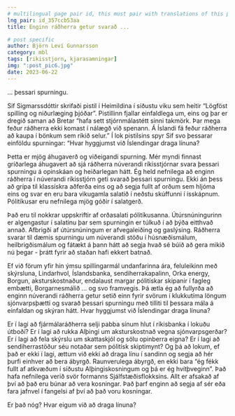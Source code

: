 ```yaml
---
# multilingual page pair id, this must pair with translations of this page. (This name must be unique)
lng_pair: id_357ccb53aa
title: Enginn ráðherra getur svarað ...

# post specific
author: Björn Leví Gunnarsson
category: mbl
tags: [rikisstjorn, kjarasamningar]
img: ":post_pic6.jpg"
date: 2023-06-22
---
```


… þessari spurningu.

Sif Sigmarssdóttir skrifaði pistil í Heimildina í síðustu viku sem heitir “Lögföst spilling og niðurlæging þjóðar”. Pistillinn fjallar einfaldlega um, eins og þar er dregið saman að Bret­ar “hafa sett stjórn­mála­stétt sinni tak­mörk. Þar mega feð­ur ráð­herra ekki kom­ast í ná­lægð við spen­ann. Á Ís­landi fá feð­ur ráð­herra að kaupa í bönk­um sem rík­ið sel­ur.” Í lok pistilsins spyr Sif svo þessarar einföldu spurningar: “Hvar hyggjumst við Íslendingar draga línuna?

Þetta er mjög áhugaverð og viðeigandi spurning. Mér myndi finnast gríðarlega áhugavert að sjá ráðherra núverandi ríkisstjórnar svara þessari spurningu á opinskáan og heiðarlegan hátt. Ég held nefnilega að enginn ráðherra í núverandi ríkisstjórn geti svarað þessari spurningu. Ekki án þess að grípa til klassískra aðferða eins og að segja fullt af orðum sem hljóma eins og svar en eru bara vikugamla salatið í neðstu skúffunni í ísskápnum. Pólitíkusar eru nefnilega mjög góðir í salatgerð. 

Það eru til nokkrar uppskriftir af orðasalati pólitíkusanna. Útúrsnúningurinn er algengastur í salatinu þar sem spurningin er túlkuð í að þýða eitthvað annað. Afbrigði af útúrsnúningum er afvegaleiðing og gaslýsing. Ráðherra svarar til dæmis spurningu um núverandi stöðu í húsnæðismálum, heilbrigðismálum og fátækt á þann hátt að segja hvað sé búið að gera mikið nú þegar - þrátt fyrir að staðan hafi ekkert batnað. 

Ef við förum yfir hin ýmsu spillingarmál undanfarinna ára, feluleikinn með skýrsluna, Lindarhvol, Íslandsbanka, sendiherrakapalinn, Orka energy, Borgun, aksturskostnaður, endalaust margar pólitískar skipanir í fagleg embætti, Borgarnesmálið … og svo framvegis. Þá ætla ég að fullyrða að enginn núverandi ráðherra getur setið einn fyrir svörum í klukkutíma löngum sjónvarpsþætti og svarað þessari spurningu með tilliti til þessara mála á einfaldan og skýran hátt. Hvar hyggjumst við Íslendingar draga línuna?

Er í lagi að fjármálaráðherra selji pabba sínum hlut í ríkisbanka í lokuðu útboði? Er í lagi að rukka Alþingi um aksturskostnað vegna sjónvarpsgerðar? Er í lagi að fela skýrslu um skattaskjól og sölu opinberra eigna? Er í lagi að sendiherrastöður séu notaðar sem pólitísk skiptimynt? Og þá að lokum, ef það er ekki í lagi, ættum við ekki að draga línu í sandinn og segja að hér þurfi einhver að bera ábyrgð. Raunverulega ábyrgð, en ekki bara “ég fékk fullt af atkvæðum í síðustu Alþingiskosningum og þá er ég hvítþveginn”. Það hafa nefnilega verið svör formanns Sjálfstæðisflokksins. Allt er afsakað af því að það eru búnar að vera kosningar. Það þarf enginn að segja af sér eða fara jafnvel í fangelsi af því að það voru kosningar. 

Er það nóg? Hvar eigum við að draga línuna?
